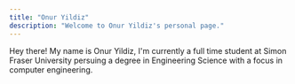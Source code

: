 ```yaml
---
title: "Onur Yildiz"
description: "Welcome to Onur Yildiz's personal page."
---
```

Hey there! My name is Onur Yildiz, I'm currently a full time student at Simon Fraser University persuing a degree in Engineering Science with a focus in computer engineering.
